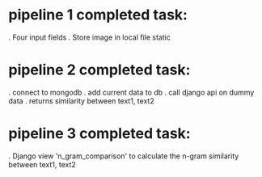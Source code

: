 
# pipeline 1 completed task:
. Four input fields
. Store image in local file static

# pipeline 2 completed task:
. connect to mongodb
. add current data to db
. call django api on dummy data
. returns similarity between text1, text2

# pipeline 3 completed task:
. Django view 'n_gram_comparison' to calculate the n-gram similarity between text1, text2
